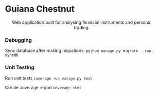 # Guiana Chestnut
<p style="text-align: center">Web application built for analysing financial instruments and personal trading.</p>

### Debugging
Sync database after making migrations:
```python manage.py migrate --run-syncdb```

### Unit Testing
Run unit tests
```coverage run manage.py test```

Create coverage report
```coverage html```